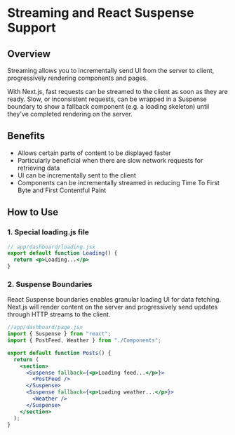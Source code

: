 # Streaming and React Suspense Support 

## Overview
Streaming allows you to incrementally send UI from the server to client, progressively rendering components and pages.

With Next.js, fast requests can be streamed to the client as soon as they are ready. Slow, or inconsistent requests, can be wrapped in a Suspense boundary to show a fallback component (e.g. a loading skeleton) until they've completed rendering on the server.

## Benefits
- Allows certain parts of content to be displayed faster
- Particularly beneficial when there are slow network requests for retrieving data
- UI can be incrementally sent to the client
- Components can be incrementally streamed in reducing Time To First Byte and First Contentful Paint

## How to Use

### 1. Special loading.js file 

```jsx
// app/dashboard/loading.jsx
export default function Loading() {
  return <p>Loading...</p>
}
```

### 2. Suspense Boundaries
React Suspense boundaries enables granular loading UI for data fetching. Next.js will render content on the server and progressively send updates through HTTP streams to the client. 

```jsx
//app/dashboard/page.jsx
import { Suspense } from "react";
import { PostFeed, Weather } from "./Components";

export default function Posts() {
  return (
    <section>
      <Suspense fallback={<p>Loading feed...</p>}>
        <PostFeed />
      </Suspense>
      <Suspense fallback={<p>Loading weather...</p>}>
        <Weather />
      </Suspense>
    </section>
  );
}
